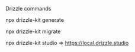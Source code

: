 Drizzle commands

npx drizzle-kit generate

npx drizzle-kit migrate 

npx drizzle-kit studio  => https://local.drizzle.studio

